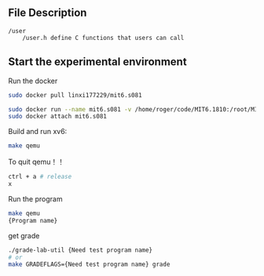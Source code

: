 ## File Description

```
/user
	/user.h define C functions that users can call
```



## Start the experimental environment

Run the docker

``` sh
sudo docker pull linxi177229/mit6.s081

sudo docker run --name mit6.s081 -v /home/roger/code/MIT6.1810:/root/MIT6.1810 -itd linxi177229/mit6.s081 
sudo docker attach mit6.s081 
```

Build and run xv6:

``` sh
make qemu
```

To quit qemu！！

``` sh
ctrl + a # release
x
```

Run the program
``` sh
make qemu
{Program name}
```

get grade

``` sh
./grade-lab-util {Need test program name}
# or
make GRADEFLAGS={Need test program name} grade
```
